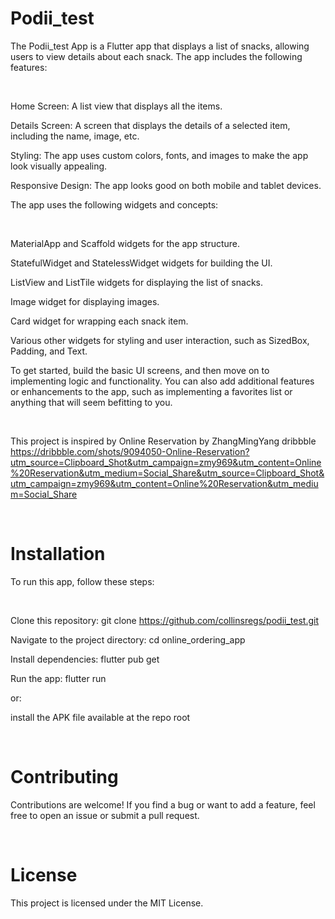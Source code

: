 # Podii_test

The Podii_test App is a Flutter app that displays a list of snacks, allowing users to view details about each snack. The app includes the following features:

​

Home Screen: A list view that displays all the items.

Details Screen: A screen that displays the details of a selected item, including the name, image, etc.

Styling: The app uses custom colors, fonts, and images to make the app look visually appealing.

Responsive Design: The app looks good on both mobile and tablet devices.

The app uses the following widgets and concepts:

​

MaterialApp and Scaffold widgets for the app structure.

StatefulWidget and StatelessWidget widgets for building the UI.

ListView and ListTile widgets for displaying the list of snacks.

Image widget for displaying images.

Card widget for wrapping each snack item.

Various other widgets for styling and user interaction, such as SizedBox, Padding, and Text.

To get started, build the basic UI screens, and then move on to implementing logic and functionality. You can also add additional features or enhancements to the app, such as implementing a favorites list or anything that will seem befitting to you.

​

This project is inspired by Online Reservation by ZhangMingYang dribbble https://dribbble.com/shots/9094050-Online-Reservation?utm_source=Clipboard_Shot&utm_campaign=zmy969&utm_content=Online%20Reservation&utm_medium=Social_Share&utm_source=Clipboard_Shot&utm_campaign=zmy969&utm_content=Online%20Reservation&utm_medium=Social_Share

​

# Installation

To run this app, follow these steps:

​

Clone this repository: git clone https://github.com/collinsregs/podii_test.git

Navigate to the project directory: cd online_ordering_app

Install dependencies: flutter pub get

Run the app: flutter run

or:

install the APK file available at the repo root

​

# Contributing

Contributions are welcome! If you find a bug or want to add a feature, feel free to open an issue or submit a pull request.

​

# License

This project is licensed under the MIT License.

​